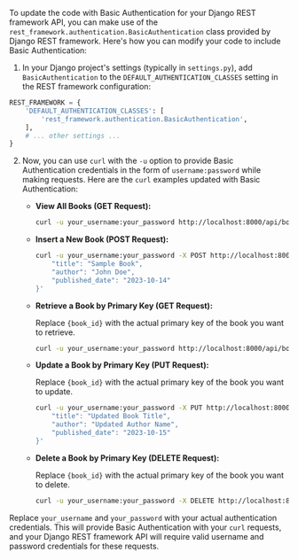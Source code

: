 To update the code with Basic Authentication for your Django REST framework API, you can make use of the `rest_framework.authentication.BasicAuthentication` class provided by Django REST framework. Here's how you can modify your code to include Basic Authentication:

1. In your Django project's settings (typically in `settings.py`), add `BasicAuthentication` to the `DEFAULT_AUTHENTICATION_CLASSES` setting in the REST framework configuration:

```python
REST_FRAMEWORK = {
    'DEFAULT_AUTHENTICATION_CLASSES': [
        'rest_framework.authentication.BasicAuthentication',
    ],
    # ... other settings ...
}
```

2. Now, you can use `curl` with the `-u` option to provide Basic Authentication credentials in the form of `username:password` while making requests. Here are the `curl` examples updated with Basic Authentication:

   - **View All Books (GET Request):**

     ```bash
     curl -u your_username:your_password http://localhost:8000/api/books/
     ```

   - **Insert a New Book (POST Request):**

     ```bash
     curl -u your_username:your_password -X POST http://localhost:8000/api/books/ -H "Content-Type: application/json" -d '{
         "title": "Sample Book",
         "author": "John Doe",
         "published_date": "2023-10-14"
     }'
     ```

   - **Retrieve a Book by Primary Key (GET Request):**

     Replace `{book_id}` with the actual primary key of the book you want to retrieve.

     ```bash
     curl -u your_username:your_password http://localhost:8000/api/books/{book_id}/
     ```

   - **Update a Book by Primary Key (PUT Request):**

     Replace `{book_id}` with the actual primary key of the book you want to update.

     ```bash
     curl -u your_username:your_password -X PUT http://localhost:8000/api/books/{book_id}/ -H "Content-Type: application/json" -d '{
         "title": "Updated Book Title",
         "author": "Updated Author Name",
         "published_date": "2023-10-15"
     }'
     ```

   - **Delete a Book by Primary Key (DELETE Request):**

     Replace `{book_id}` with the actual primary key of the book you want to delete.

     ```bash
     curl -u your_username:your_password -X DELETE http://localhost:8000/api/books/{book_id}/
     ```

Replace `your_username` and `your_password` with your actual authentication credentials. This will provide Basic Authentication with your `curl` requests, and your Django REST framework API will require valid username and password credentials for these requests.
